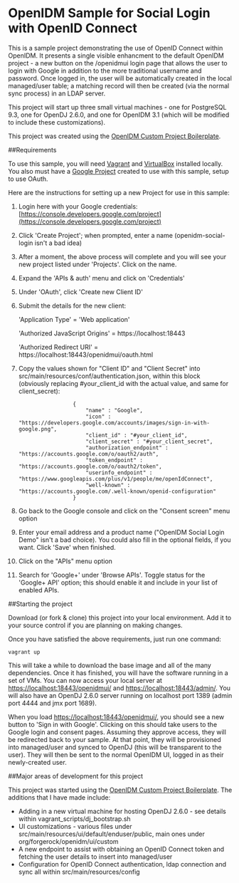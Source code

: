 OpenIDM Sample for Social Login with OpenID Connect
===================================================

This is a sample project demonstrating the use of OpenID Connect within OpenIDM. It presents a single visible enhancment to the default OpenIDM project - a new button on the /openidmui login page that allows the user to login with Google in addition to the more traditional username and password. Once logged in, the user will be automatically created in the local managed/user table; a matching record will then be created (via the normal sync process) in an LDAP server.

This project will start up three small virtual machines - one for PostgreSQL 9.3, one for OpenDJ 2.6.0, and one for OpenIDM 3.1 (which will be modified to include these customizations). 

This project was created using the [OpenIDM Custom Project Boilerplate](https://github.com/jakefeasel/openidm-boilerplate).

##Requirements

To use this sample, you will need [Vagrant](http://www.vagrantup.com/) and [VirtualBox](https://www.virtualbox.org/) installed locally. You also must have a [Google Project](https://console.developers.google.com/project) created to use with this sample, setup to use OAuth.

Here are the instructions for setting up a new Project for use in this sample:

1. Login here with your Google credentials: [https://console.developers.google.com/project](https://console.developers.google.com/project)
2. Click 'Create Project'; when prompted, enter a name (openidm-social-login isn't a bad idea)
3. After a moment, the above process will complete and you will see your new project listed under 'Projects'. Click on the name.
4. Expand the 'APIs & auth' menu and click on 'Credentials'
5. Under 'OAuth', click 'Create new Client ID'

6. Submit the details for the new client:

    'Application Type' = 'Web application'

    'Authorized JavaScript Origins' = https://localhost:18443

    'Authorized Redirect URI' = https://localhost:18443/openidmui/oauth.html

7. Copy the values shown for "Client ID" and "Client Secret" into src/main/resources/conf/authentication.json, within this block (obviously replacing #your_client_id with the actual value, and same for client_secret):

                        {
                            "name" : "Google",
                            "icon" : "https://developers.google.com/accounts/images/sign-in-with-google.png",
                            "client_id" : "#your_client_id",
                            "client_secret" : "#your_client_secret",
                            "authorization_endpoint" : "https://accounts.google.com/o/oauth2/auth",
                            "token_endpoint" : "https://accounts.google.com/o/oauth2/token",
                            "userinfo_endpoint" : "https://www.googleapis.com/plus/v1/people/me/openIdConnect",
                            "well-known" : "https://accounts.google.com/.well-known/openid-configuration"
                        }

8. Go back to the Google console and click on the "Consent screen" menu option
9. Enter your email address and a product name ("OpenIDM Social Login Demo" isn't a bad choice). You could also fill in the optional fields, if you want. Click 'Save' when finished.
10. Click on the "APIs" menu option
11. Search for 'Google+' under 'Browse APIs'. Toggle status for the 'Google+ API' option; this should enable it and include in your list of enabled APIs.

##Starting the project

Download (or fork & clone) this project into your local environment. Add it to your source control if you are planning on making changes.

Once you have satisfied the above requirements, just run one command:

    vagrant up

This will take a while to download the base image and all of the many dependencies. Once it has finished, you will have the software running in a set of VMs. You can now access your local server at [https://localhost:18443/openidmui/](https://localhost:8443/openidmui/) and [https://localhost:18443/admin/](https://localhost:8443/admin/). You will also have an OpenDJ 2.6.0 server running on localhost port 1389 (admin port 4444 and jmx port 1689).

When you load [https://localhost:18443/openidmui/](https://localhost:8443/openidmui/), you should see a new button to 'Sign in with Google'. Clicking on this should take users to the Google login and consent pages. Assuming they approve access, they will be redirected back to your sample. At that point, they will be provisioned into managed/user and synced to OpenDJ (this will be transparent to the user). They will then be sent to the normal OpenIDM UI, logged in as their newly-created user.


##Major areas of development for this project

This project was started using the [OpenIDM Custom Project Boilerplate](https://github.com/jakefeasel/openidm-boilerplate). The additions that I have made include:

* Adding in a new virtual machine for hosting OpenDJ 2.6.0 - see details within vagrant\_scripts/dj\_bootstrap.sh
* UI customizations - various files under src/main/resources/ui/default/enduser/public, main ones under org/forgerock/openidm/ui/custom
* A new endpoint to assist with obtaining an OpenID Connect token and fetching the user details to insert into managed/user
* Configuration for OpenID Connect authentication, ldap connection and sync all within src/main/resources/config
